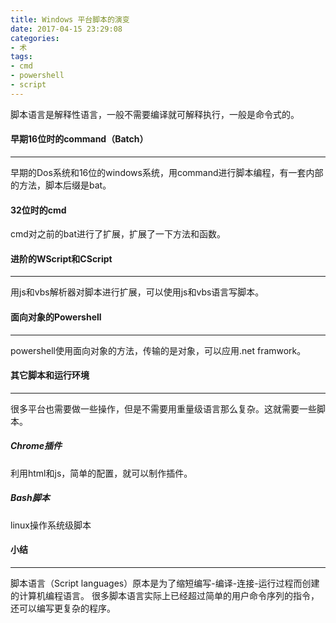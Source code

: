 ```yaml
---
title: Windows 平台脚本的演变
date: 2017-04-15 23:29:08
categories:
- 术
tags:
- cmd
- powershell
- script
---
```

脚本语言是解释性语言，一般不需要编译就可解释执行，一般是命令式的。

#### 早期16位时的command（Batch）

---

早期的Dos系统和16位的windows系统，用command进行脚本编程，有一套内部的方法，脚本后缀是bat。
#### 32位时的cmd
cmd对之前的bat进行了扩展，扩展了一下方法和函数。
#### 进阶的WScript和CScript

---

用js和vbs解析器对脚本进行扩展，可以使用js和vbs语言写脚本。
#### 面向对象的Powershell

---

powershell使用面向对象的方法，传输的是对象，可以应用.net framwork。
#### 其它脚本和运行环境

---

很多平台也需要做一些操作，但是不需要用重量级语言那么复杂。这就需要一些脚本。
##### Chrome插件
利用html和js，简单的配置，就可以制作插件。
##### Bash脚本
linux操作系统级脚本

#### 小结

---

脚本语言（Script languages）原本是为了缩短编写-编译-连接-运行过程而创建的计算机编程语言。
很多脚本语言实际上已经超过简单的用户命令序列的指令，还可以编写更复杂的程序。